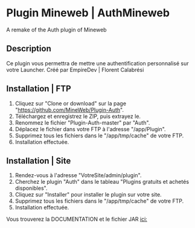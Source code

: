 # Plugin Mineweb | AuthMineweb
A remake of the Auth plugin of Mineweb

## Description
Ce plugin vous permettra de mettre une authentification personnalisé sur votre Launcher. 
Créé par EmpireDev | Florent Calabrési

## Installation | FTP
1. Cliquez sur "Clone or download" sur la page "https://github.com/MineWeb/Plugin-Auth".
2. Téléchargez et enregistrez le ZIP, puis extrayez le.
3. Renommez le fichier "Plugin-Auth-master" par "Auth".
4. Déplacez le fichier dans votre FTP à l'adresse "/app/Plugin".
5. Supprimez tous les fichiers dans le "/app/tmp/cache" de votre FTP.
6. Installation effectuée.

## Installation | Site
1. Rendez-vous à l'adresse "VotreSite/admin/plugin".
2. Cherchez le plugin "Auth" dans le tableau "Plugins gratuits et achetés disponibles".
3. Cliquez sur "Installer" pour installer le plugin sur votre site.
4. Supprimez tous les fichiers dans le "/app/tmp/cache" de votre FTP.
5. Installation effectuée.


Vous trouverez la DOCUMENTATION et le fichier JAR [ici:](http://www.reddit.com)

